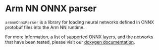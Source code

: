 # Arm NN ONNX parser

`armnnOnnxParser` is a library for loading neural networks defined in ONNX protobuf files into the Arm NN runtime.

For more information, a list of supported ONNX layers, and the networks that have been tested,
please visit our [doxygen documentation](https://arm-software.github.io/armnn/latest/parsers.xhtml#S5_onnx_parser).